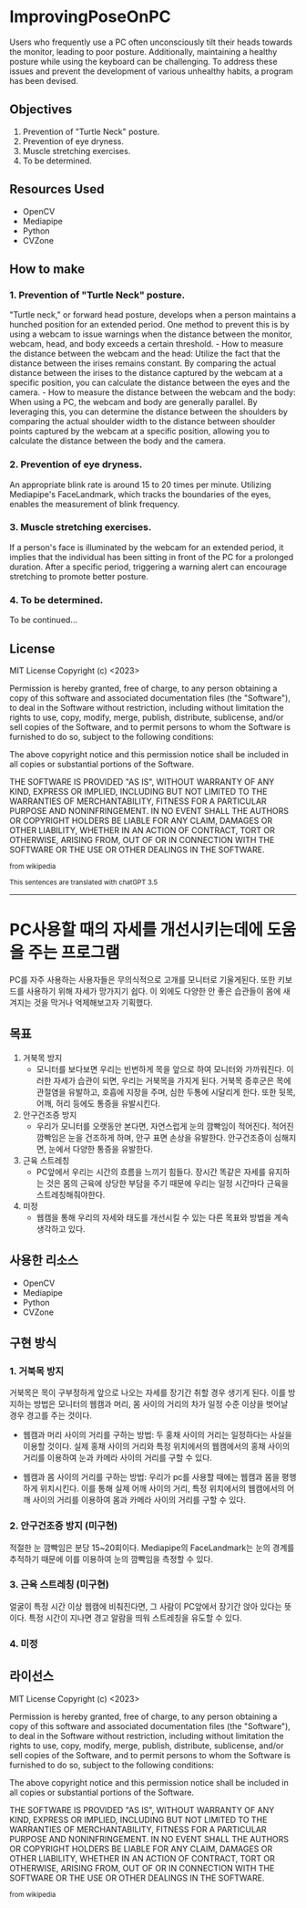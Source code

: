 # ImprovingPoseOnPC

Users who frequently use a PC often unconsciously tilt their heads towards the monitor, leading to poor posture. Additionally, maintaining a healthy posture while using the keyboard can be challenging. To address these issues and prevent the development of various unhealthy habits, a program has been devised.

## Objectives
1. Prevention of "Turtle Neck" posture.
2. Prevention of eye dryness.
3. Muscle stretching exercises.
4. To be determined.


## Resources Used
* OpenCV
* Mediapipe
* Python
* CVZone


## How to make

### 1. Prevention of "Turtle Neck" posture.
"Turtle neck," or forward head posture, develops when a person maintains a hunched position for an extended period. One method to prevent this is by using a webcam to issue warnings when the distance between the monitor, webcam, head, and body exceeds a certain threshold.
	- How to measure the distance between the webcam and the head: Utilize the fact that the distance between the irises remains constant. By comparing the actual distance between the irises to the distance captured by the webcam at a specific position, you can calculate the distance between the eyes and the camera.
	- How to measure the distance between the webcam and the body: When using a PC, the webcam and body are generally parallel. By leveraging this, you can determine the distance between the shoulders by comparing the actual shoulder width to the distance between shoulder points captured by the webcam at a specific position, allowing you to calculate the distance between the body and the camera.


### 2. Prevention of eye dryness.
An appropriate blink rate is around 15 to 20 times per minute.
Utilizing Mediapipe's FaceLandmark, which tracks the boundaries of the eyes, enables the measurement of blink frequency.


### 3. Muscle stretching exercises.
If a person's face is illuminated by the webcam for an extended period, it implies that the individual has been sitting in front of the PC for a prolonged duration. After a specific period, triggering a warning alert can encourage stretching to promote better posture.

### 4. To be determined.
To be continued...


## License
MIT License
Copyright (c) <2023> <PBirdDragon>

Permission is hereby granted, free of charge, to any person obtaining a copy
of this software and associated documentation files (the "Software"), to deal
in the Software without restriction, including without limitation the rights
to use, copy, modify, merge, publish, distribute, sublicense, and/or sell
copies of the Software, and to permit persons to whom the Software is
furnished to do so, subject to the following conditions:

The above copyright notice and this permission notice shall be included in all
copies or substantial portions of the Software.

THE SOFTWARE IS PROVIDED "AS IS", WITHOUT WARRANTY OF ANY KIND, EXPRESS OR
IMPLIED, INCLUDING BUT NOT LIMITED TO THE WARRANTIES OF MERCHANTABILITY,
FITNESS FOR A PARTICULAR PURPOSE AND NONINFRINGEMENT. IN NO EVENT SHALL THE
AUTHORS OR COPYRIGHT HOLDERS BE LIABLE FOR ANY CLAIM, DAMAGES OR OTHER
LIABILITY, WHETHER IN AN ACTION OF CONTRACT, TORT OR OTHERWISE, ARISING FROM,
OUT OF OR IN CONNECTION WITH THE SOFTWARE OR THE USE OR OTHER DEALINGS IN THE
SOFTWARE.

<sub>from wikipedia</sub>

<sub>This sentences are translated with chatGPT 3.5</sub>

----

# PC사용할 때의 자세를 개선시키는데에 도움을 주는 프로그램
PC를 자주 사용하는 사용자들은 무의식적으로 고개를 모니터로 기울게된다. 또한 키보드를 사용하기 위해 자세가 망가지기 쉽다.
이 외에도 다양한 안 좋은 습관들이 몸에 새겨지는 것을 막거나 억제해보고자 기획했다.



## 목표
1. 거북목 방지
	- 모니터를 보다보면 우리는 빈번하게 목을 앞으로 하여 모니터와 가까워진다. 이러한 자세가 습관이 되면, 우리는 거북목을 가지게 된다. 거북목 증후군은 목에 관절염을 유발하고, 호흡에 지장을 주며, 심한 두통에 시달리게 한다. 또한 뒷목, 어깨, 허리 등에도 통증을 유발시킨다.
2. 안구건조증 방지
	- 우리가 모니터를 오랫동안 본다면, 자연스럽게 눈의 깜빡임이 적어진다. 적어진 깜빡임은 눈을 건조하게 하며, 안구 표면 손상을 유발한다. 안구건조증이 심해지면, 눈에서 다양한 통증을 유발한다.
3. 근육 스트레칭
	- PC앞에서 우리는 시간의 흐름을 느끼기 힘들다. 장시간 똑같은 자세를 유지하는 것은 몸의 근육에 상당한 부담을 주기 때문에 우리는 일정 시간마다 근육을 스트레칭해줘야한다.
4. 미정
	- 웹캠을 통해 우리의 자세와 태도를 개선시킬 수 있는 다른 목표와 방법을 계속 생각하고 있다.


## 사용한 리소스
* OpenCV
* Mediapipe
* Python
* CVZone



## 구현 방식

### 1. 거북목 방지
거북목은 목이 구부정하게 앞으로 나오는 자세를 장기간 취할 경우 생기게 된다. 이를 방지하는 방법은 모니터의 웹캠과 머리, 몸 사이의 거리의 차가 일정 수준 이상을 벗어날 경우 경고를 주는 것이다.

- 웹캠과 머리 사이의 거리를 구하는 방법: 두 홍채 사이의 거리는 일정하다는 사실을 이용할 것이다. 실제 홍채 사이의 거리와 특정 위치에서의 웹캠에서의 홍채 사이의 거리를 이용하여 눈과 카메라 사이의 거리를 구할 수 있다.
	
- 웹캠과 몸 사이의 거리를 구하는 방법: 우리가 pc를 사용할 때에는 웹캠과 몸을 평행하게 위치시킨다. 이를 통해 실제 어깨 사이의 거리, 특정 위치에서의 웹캠에서의 어깨 사이의 거리를 이용하여 몸과 카메라 사이의 거리를 구할 수 있다.

### 2. 안구건조증 방지 (미구현)
적절한 눈 깜빡임은 분당 15~20회이다.
Mediapipe의 FaceLandmark는 눈의 경계를 추적하기 때문에 이를 이용하여 눈의 깜빡임을 측정할 수 있다.

### 3. 근육 스트레칭 (미구현)
얼굴이 특정 시간 이상 웹캠에 비춰진다면, 그 사람이 PC앞에서 장기간 앉아 있다는 뜻이다. 특정 시간이 지나면 경고 알람을 띄워 스트레칭을 유도할 수 있다.

### 4. 미정



## 라이선스
MIT License
Copyright (c) <2023> <PBirdDragon>

Permission is hereby granted, free of charge, to any person obtaining a copy
of this software and associated documentation files (the "Software"), to deal
in the Software without restriction, including without limitation the rights
to use, copy, modify, merge, publish, distribute, sublicense, and/or sell
copies of the Software, and to permit persons to whom the Software is
furnished to do so, subject to the following conditions:

The above copyright notice and this permission notice shall be included in all
copies or substantial portions of the Software.

THE SOFTWARE IS PROVIDED "AS IS", WITHOUT WARRANTY OF ANY KIND, EXPRESS OR
IMPLIED, INCLUDING BUT NOT LIMITED TO THE WARRANTIES OF MERCHANTABILITY,
FITNESS FOR A PARTICULAR PURPOSE AND NONINFRINGEMENT. IN NO EVENT SHALL THE
AUTHORS OR COPYRIGHT HOLDERS BE LIABLE FOR ANY CLAIM, DAMAGES OR OTHER
LIABILITY, WHETHER IN AN ACTION OF CONTRACT, TORT OR OTHERWISE, ARISING FROM,
OUT OF OR IN CONNECTION WITH THE SOFTWARE OR THE USE OR OTHER DEALINGS IN THE
SOFTWARE.

<sub>from wikipedia</sub>